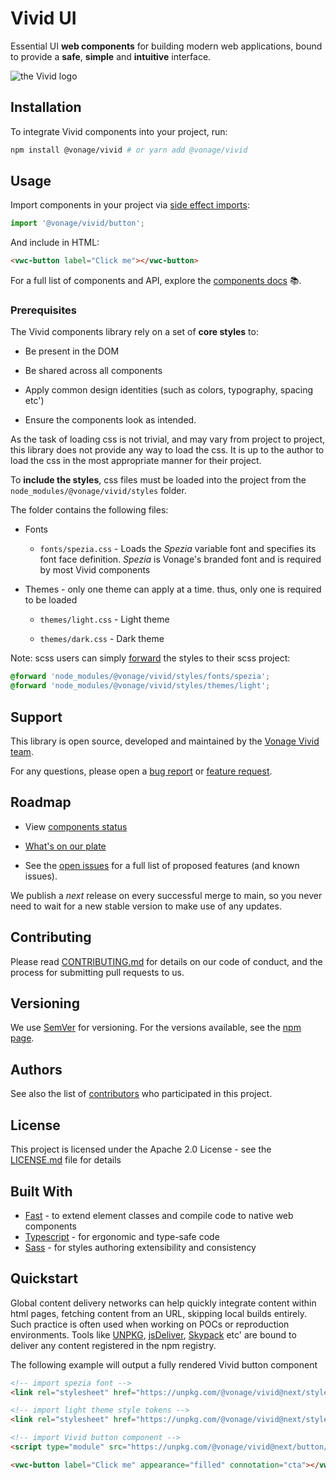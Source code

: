 
# Vivid UI

Essential UI **web components** for building modern web applications, bound to provide a **safe**, **simple** and **intuitive** interface.

<!-- ! TODO add visual - GIF or image reflecting an easy integration of vivid in code and page result -->
![the Vivid logo](/assets/images/vivid-cover-wide.avif)

## Installation

To integrate Vivid components into your project, run:

```bash
npm install @vonage/vivid # or yarn add @vonage/vivid
```

## Usage

Import components in your project via [side effect imports](https://developer.mozilla.org/en-US/docs/Web/JavaScript/Reference/Statements/import#import_a_module_for_its_side_effects_only):

```js
import '@vonage/vivid/button';
```

And include in HTML:

```html
<vwc-button label="Click me"></vwc-button>
```

For a full list of components and API, explore the [components docs](https://vivid.deno.dev/components/accordion/) 📚.

### Prerequisites

The Vivid components library rely on a set of **core styles** to:

- Be present in the DOM

- Be shared across all components

- Apply common design identities (such as colors, typography, spacing etc')

- Ensure the components look as intended.

As the task of loading css is not trivial, and may vary from project to project, this library does not provide any way to load the css. It is up to the author to load the css in the most appropriate manner for their project.

To **include the styles**, css files must be loaded into the project from the `node_modules/@vonage/vivid/styles` folder.

The folder contains the following files:

- Fonts

  - `fonts/spezia.css` - Loads the *Spezia* variable font and specifies its font face definition. *Spezia* is Vonage's branded font and is required by most Vivid components

- Themes - only one theme can apply at a time. thus, only one is required to be loaded

  - `themes/light.css` - Light theme

  - `themes/dark.css` - Dark theme

Note: scss users can simply [forward](https://sass-lang.com/documentation/at-rules/forward) the styles to their scss project:

```css
@forward 'node_modules/@vonage/vivid/styles/fonts/spezia';
@forward 'node_modules/@vonage/vivid/styles/themes/light';
```

## Support

This library is open source, developed and maintained by the [Vonage Vivid team](Vonage/vivid).

For any questions, please open a [bug report](https://github.com/Vonage/vivid-3/issues/new?assignees=&labels=&template=bug_report.md&title=) or [feature request](https://github.com/Vonage/vivid-3/issues/new?assignees=&labels=&template=feature_request.md&title=).

## Roadmap

- View [components status](https://github.com/orgs/Vonage/projects/6)

- [What's on our plate](https://github.com/orgs/Vonage/projects/3/views/7)

- See the [open issues](https://github.com/vonage/vivid-3/issues) for a full list of proposed features (and known issues).

We publish a *next* release on every successful merge to main, so you never need to wait for a new stable version to make use of any updates.

## Contributing

Please read [CONTRIBUTING.md](.github/CONTRIBUTING.md) for details on our code of conduct, and the process for submitting pull requests to us.

## Versioning

We use [SemVer](http://semver.org/) for versioning. For the versions available, see the [npm page](https://www.npmjs.com/package/@vonage/vivid).

## Authors

See also the list of [contributors](https://github.com/your/project/contributors) who participated in this project.

## License

This project is licensed under the Apache 2.0 License - see the [LICENSE.md](LICENSE.md) file for details

<!-- ## Acknowledgments

- Hat tip to anyone whose code was used
- Inspiration
- etc -->

## Built With

- [Fast](https://www.fast.design) - to extend element classes and compile code to native web components
- [Typescript](https://www.typescriptlang.org) - for ergonomic and type-safe code
- [Sass](https://sass-lang.com) - for styles authoring extensibility and consistency

## Quickstart

Global content delivery networks can help quickly integrate content within html pages, fetching content from an URL, skipping local builds entirely.
Such practice is often used when working on POCs or reproduction environments.
Tools like [UNPKG](https://unpkg.com), [jsDeliver](https://www.jsdelivr.com), [Skypack](https://www.skypack.dev) etc' are bound to deliver any content registered in the npm registry.

The following example will output a fully rendered Vivid button component

```html
<!-- import spezia font -->
<link rel="stylesheet" href="https://unpkg.com/@vonage/vivid@next/styles/fonts/spezia.css">

<!-- import light theme style tokens -->
<link rel="stylesheet" href="https://unpkg.com/@vonage/vivid@next/styles/themes/light.css">

<!-- import Vivid button component -->
<script type="module" src="https://unpkg.com/@vonage/vivid@next/button/index.js"></script>

<vwc-button label="Click me" appearance="filled" connotation="cta"></vwc-button>
```
